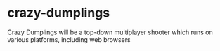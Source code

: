# crazy-dumplings
Crazy Dumplings will be a top-down multiplayer shooter which runs on various platforms, including web browsers
